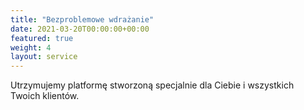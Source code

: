 ```yaml
---
title: "Bezproblemowe wdrażanie"
date: 2021-03-20T00:00:00+00:00
featured: true
weight: 4
layout: service
---
```


Utrzymujemy platformę stworzoną specjalnie dla Ciebie i wszystkich Twoich klientów.
